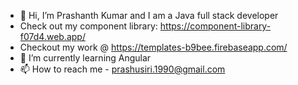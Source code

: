 - 👋 Hi, I’m Prashanth Kumar and I am a Java full stack developer
- Check out my component library: https://component-library-f07d4.web.app/
- Checkout my work @ https://templates-b9bee.firebaseapp.com/
- 🌱 I’m currently learning Angular
- 📫 How to reach me - prashusiri.1990@gmail.com

<!---
prashu-siri/prashu-siri is a ✨ special ✨ repository because its `README.md` (this file) appears on your GitHub profile.
You can click the Preview link to take a look at your changes.
--->
